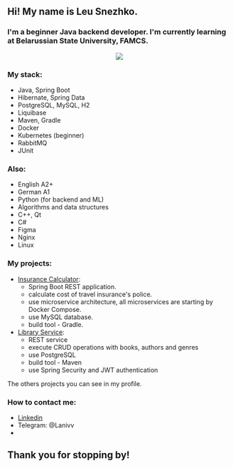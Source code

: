 ## Hi! My name is Leu Snezhko.
### I'm a beginner Java backend developer. I'm currently learning at Belarussian State University, FAMCS.

<p align="center">
  <img src="https://skillicons.dev/icons?i=java,spring,hibernate,docker,kubernetes,postgresql,mysql,rabbitmq,git,linux,nginx,cpp,cs,python,figma" />
</p>

### My stack:
- Java, Spring Boot
- Hibernate, Spring Data
- PostgreSQL, MySQL, H2
- Liquibase
- Maven, Gradle
- Docker
- Kubernetes (beginner)
- RabbitMQ
- JUnit

### Also:
- English A2+
- German A1
- Python (for backend and ML)
- Algorithms and data structures
- C++, Qt
- C#
- Figma
- Nginx
- Linux


### My projects:
- [Insurance Calculator](https://github.com/Levaaaaaa/Insurance_Calculator):
    - Spring Boot REST application.
    - calculate cost of travel insurance's police.
    - use microservice architecture, all microservices are starting by Docker Compose.
    - use MySQL database.
    - build tool - Gradle.
- [Library Service](https://github.com/Levaaaaaa/library_service):
    - REST service
    - execute CRUD operations with books, authors and genres
    - use PostgreSQL
    - build tool - Maven
    - use Spring Security and JWT authentication

The others projects you can see in my profile.
      
### How to contact me:
- [Linkedin](https://www.linkedin.com/in/leu-snezhko/)
- Telegram: @Lanivv
- 
## Thank you for stopping by!
<!--
**Levaaaaaa/Levaaaaaa** is a ✨ _special_ ✨ repository because its `README.md` (this file) appears on your GitHub profile.

Here are some ideas to get you started:

- 🔭 I’m currently working on ...
- 🌱 I’m currently learning ...
- 👯 I’m looking to collaborate on ...
- 🤔 I’m looking for help with ...
- 💬 Ask me about ...
- 📫 How to reach me: ...
- 😄 Pronouns: ...
- ⚡ Fun fact: ...
-->

